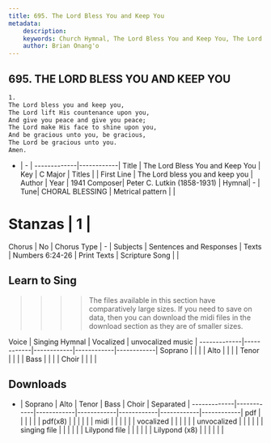 ```yaml
---
title: 695. The Lord Bless You and Keep You
metadata:
    description: 
    keywords: Church Hymnal, The Lord Bless You and Keep You, The Lord bless you and keep you, 
    author: Brian Onang'o
---
```



## 695. THE LORD BLESS YOU AND KEEP YOU

```txt
1.
The Lord bless you and keep you,
The Lord lift His countenance upon you,
And give you peace and give you peace;
The Lord make His face to shine upon you,
And be gracious unto you, be gracious,
The Lord be gracious unto you.
Amen.
```

- |   -  |
-------------|------------|
Title | The Lord Bless You and Keep You |
Key | C Major |
Titles |  |
First Line | The Lord bless you and keep you |
Author | 
Year | 1941
Composer| Peter C. Lutkin (1858-1931) |
Hymnal|  - |
Tune| CHORAL BLESSING |
Metrical pattern | |
# Stanzas | 1 |
Chorus | No |
Chorus Type | - |
Subjects | Sentences and Responses |
Texts | Numbers 6:24-26 |
Print Texts | 
Scripture Song |  |
  
## Learn to Sing

>>>> The files available in this section have comparatively large sizes. If you need to save on data, then you can download the midi files in the download section as they are of smaller sizes.

Voice |  Singing Hymnal | Vocalized | unvocalized music |
-------------|------------|------------|------------|------------|
Soprano | | | |
Alto | | | |
Tenor | | | |
Bass | | | |
Choir | | | |

## Downloads

- |  Soprano | Alto | Tenor | Bass | Choir | Separated |
-------------|------------|------------|------------|------------|------------|------------|
pdf | | | | | |
pdf(x8) | | | | | |
midi | | | | | |
vocalized | | | | | |
unvocalized | | | | | |
singing file | | | | | |
Lilypond file | | | | | |
Lilypond (x8) | | | | | |
  
